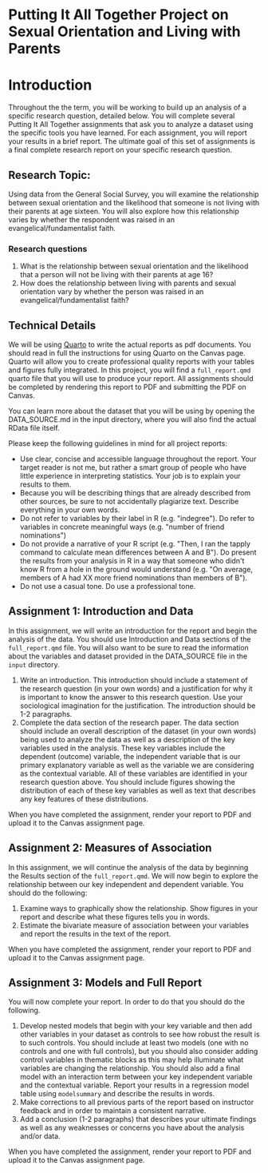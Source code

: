 # Putting It All Together Project on Sexual Orientation and Living with Parents

# Introduction

Throughout the the term, you will be working to build up an analysis of a specific research question, detailed below. You will complete several Putting It All Together assignments that ask you to analyze a dataset using the specific tools you have learned. For each assignment, you will report your results in a brief report. The ultimate goal of this set of assignments is a final complete research report on your specific research question.

## Research Topic:

Using data from the General Social Survey, you will examine the relationship between sexual orientation and the likelihood that someone is not living with their parents at age sixteen. You will also explore how this relationship varies by whether the respondent was raised in an evangelical/fundamentalist faith.

### Research questions

1.  What is the relationship between sexual orientation and the likelihood that a person will not be living with their parents at age 16?
2.  How does the relationship between living with parents and sexual orientation vary by whether the person was raised in an evangelical/fundamentalist faith?

## Technical Details

We will be using [Quarto](https://quarto.org/) to write the actual reports as pdf documents. You should read in full the instructions for using Quarto on the Canvas page. Quarto will allow you to create professional quality reports with your tables and figures fully integrated. In this project, you will find a `full_report.qmd` quarto file that you will use to produce your report. All assignments should be completed by rendering this report to PDF and submitting the PDF on Canvas.

You can learn more about the dataset that you will be using by opening the DATA_SOURCE.md in the input directory, where you will also find the actual RData file itself.

Please keep the following guidelines in mind for all project reports:

-   Use clear, concise and accessible language throughout the report. Your target reader is not me, but rather a smart group of people who have little experience in interpreting statistics. Your job is to explain your results to them.
-   Because you will be describing things that are already described from other sources, be sure to not accidentally plagiarize text. Describe everything in your own words.
-   Do not refer to variables by their label in R (e.g. "indegree"). Do refer to variables in concrete meaningful ways (e.g. "number of friend nominations")
-   Do not provide a narrative of your R script (e.g. "Then, I ran the tapply command to calculate mean differences between A and B"). Do present the results from your analysis in R in a way that someone who didn't know R from a hole in the ground would understand (e.g. "On average, members of A had XX more friend nominations than members of B").
-   Do not use a casual tone. Do use a professional tone.

## Assignment 1: Introduction and Data

In this assignment, we will write an introduction for the report and begin the analysis of the data. You should use Introduction and Data sections of the `full_report.qmd` file. You will also want to be sure to read the information about the variables and dataset provided in the DATA_SOURCE file in the `input` directory.

1.  Write an introduction. This introduction should include a statement of the research question (in your own words) and a justification for why it is important to know the answer to this research question. Use your sociological imagination for the justification. The introduction should be 1-2 paragraphs.
2.  Complete the data section of the research paper. The data section should include an overall description of the dataset (in your own words) being used to analyze the data as well as a description of the key variables used in the analysis. These key variables include the dependent (outcome) variable, the independent variable that is our primary explanatory variable as well as the variable we are considering as the contextual variable. All of these variables are identified in your research question above. You should include figures showing the distribution of each of these key variables as well as text that describes any key features of these distributions.

When you have completed the assignment, render your report to PDF and upload it to the Canvas assignment page.

## Assignment 2: Measures of Association

In this assignment, we will continue the analysis of the data by beginning the Results section of the `full_report.qmd`. We will now begin to explore the relationship between our key independent and dependent variable. You should do the following:

1.  Examine ways to graphically show the relationship. Show figures in your report and describe what these figures tells you in words.
2.  Estimate the bivariate measure of association between your variables and report the results in the text of the report.

When you have completed the assignment, render your report to PDF and upload it to the Canvas assignment page.

## Assignment 3: Models and Full Report

You will now complete your report. In order to do that you should do the following.

1.  Develop nested models that begin with your key variable and then add other variables in your dataset as controls to see how robust the result is to such controls. You should include at least two models (one with no controls and one with full controls), but you should also consider adding control variables in thematic blocks as this may help illuminate what variables are changing the relationship. You should also add a final model with an interaction term between your key independent variable and the contextual variable. Report your results in a regression model table using `modelsummary` and describe the results in words.
2.  Make corrections to all previous parts of the report based on instructor feedback and in order to maintain a consistent narrative.
3.  Add a conclusion (1-2 paragraphs) that describes your ultimate findings as well as any weaknesses or concerns you have about the analysis and/or data.

When you have completed the assignment, render your report to PDF and upload it to the Canvas assignment page.
